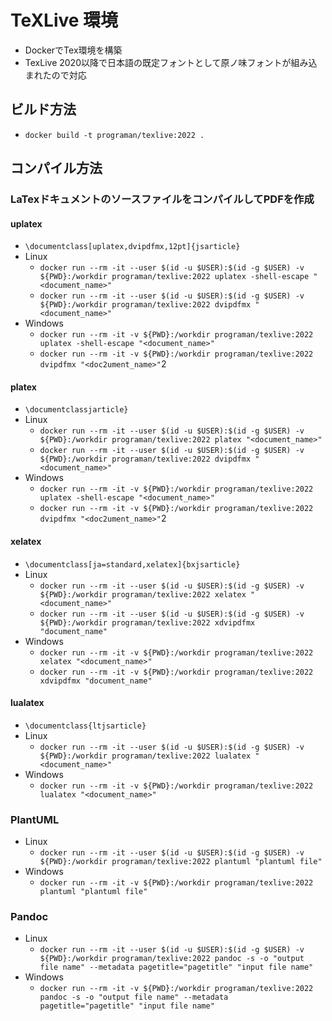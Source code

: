 # TeXLive 環境

* DockerでTex環境を構築
* TexLive 2020以降で日本語の既定フォントとして原ノ味フォントが組み込まれたので対応

## ビルド方法

* `docker build -t programan/texlive:2022 .`

## コンパイル方法

### LaTexドキュメントのソースファイルをコンパイルしてPDFを作成

#### uplatex

* `\documentclass[uplatex,dvipdfmx,12pt]{jsarticle}`
* Linux
  * `docker run --rm -it --user $(id -u $USER):$(id -g $USER) -v ${PWD}:/workdir programan/texlive:2022 uplatex -shell-escape "<document_name>"`
  * `docker run --rm -it --user $(id -u $USER):$(id -g $USER) -v ${PWD}:/workdir programan/texlive:2022 dvipdfmx "<document_name>"`
* Windows
  * `docker run --rm -it -v ${PWD}:/workdir programan/texlive:2022 uplatex -shell-escape "<document_name>"`
  * `docker run --rm -it -v ${PWD}:/workdir programan/texlive:2022 dvipdfmx "<doc2ument_name>"`2

#### platex

* `\documentclassjarticle}`
* Linux
  * `docker run --rm -it --user $(id -u $USER):$(id -g $USER) -v ${PWD}:/workdir programan/texlive:2022 platex "<document_name>"`
  * `docker run --rm -it --user $(id -u $USER):$(id -g $USER) -v ${PWD}:/workdir programan/texlive:2022 dvipdfmx "<document_name>"`
* Windows
  * `docker run --rm -it -v ${PWD}:/workdir programan/texlive:2022 uplatex -shell-escape "<document_name>"`
  * `docker run --rm -it -v ${PWD}:/workdir programan/texlive:2022 dvipdfmx "<doc2ument_name>"`2

#### xelatex

* `\documentclass[ja=standard,xelatex]{bxjsarticle}`
* Linux
  * `docker run --rm -it --user $(id -u $USER):$(id -g $USER) -v ${PWD}:/workdir programan/texlive:2022 xelatex "<document_name>"`
  * `docker run --rm -it --user $(id -u $USER):$(id -g $USER) -v ${PWD}:/workdir programan/texlive:2022 xdvipdfmx "document_name"`
* Windows
  * `docker run --rm -it -v ${PWD}:/workdir programan/texlive:2022 xelatex "<document_name>"`
  * `docker run --rm -it -v ${PWD}:/workdir programan/texlive:2022 xdvipdfmx "document_name"`

#### lualatex

* `\documentclass{ltjsarticle}`
* Linux
  * `docker run --rm -it --user $(id -u $USER):$(id -g $USER) -v ${PWD}:/workdir programan/texlive:2022 lualatex "<document_name>"`
* Windows
  * `docker run --rm -it -v ${PWD}:/workdir programan/texlive:2022 lualatex "<document_name>"`


### PlantUML

* Linux
  * `docker run --rm -it --user $(id -u $USER):$(id -g $USER) -v ${PWD}:/workdir programan/texlive:2022 plantuml "plantuml file"`
* Windows
  * `docker run --rm -it -v ${PWD}:/workdir programan/texlive:2022 plantuml "plantuml file"`

### Pandoc

* Linux
  * `docker run --rm -it --user $(id -u $USER):$(id -g $USER) -v ${PWD}:/workdir programan/texlive:2022 pandoc -s -o "output file name" --metadata pagetitle="pagetitle" "input file name"`
* Windows
  * `docker run --rm -it -v ${PWD}:/workdir programan/texlive:2022 pandoc -s -o "output file name" --metadata pagetitle="pagetitle" "input file name"`

